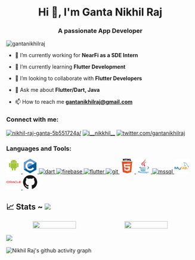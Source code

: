 <h1 align="center">Hi 👋, I'm Ganta Nikhil Raj</h1>
<h3 align="center">A passionate App Developer</h3>

<p align="left"> <img src="https://komarev.com/ghpvc/?username=gantanikhilraj&label=Profile%20views&color=0e75b6&style=flat" alt="gantanikhilraj" /> </p>

- 🔭 I’m currently working for **NearFi as a SDE Intern**

- 🌱 I’m currently learning **Flutter Development**

- 👯 I’m looking to collaborate with **Flutter Developers**

- 💬 Ask me about **Flutter/Dart, Java**

- 📫 How to reach me **gantanikhilraj@gmail.com**

<h3 align="left">Connect with me:</h3>
<p align="left">
<a href="https://linkedin.com/in/nikhil-raj-ganta-5b551724a/" target="blank"><img align="center" src="https://raw.githubusercontent.com/rahuldkjain/github-profile-readme-generator/master/src/images/icons/Social/linked-in-alt.svg" alt="nikhil-raj-ganta-5b551724a/" height="30" width="40" /></a>
<a href="https://instagram.com/i__nikkhil__" target="blank"><img align="center" src="https://raw.githubusercontent.com/rahuldkjain/github-profile-readme-generator/master/src/images/icons/Social/instagram.svg" alt="i__nikkhil__" height="30" width="40" /></a>
<a href="https://twitter.com/gantanikhilraj" target="blank"><img align="center" src="https://raw.githubusercontent.com/rahuldkjain/github-profile-readme-generator/master/src/images/icons/Social/twitter.svg" alt="twitter.com/gantanikhilraj" height="30" width="40" /></a>
</p>

<h3 align="left">Languages and Tools:</h3>
<p align="left"> <a href="https://developer.android.com" target="_blank" rel="noreferrer"> <img src="https://raw.githubusercontent.com/devicons/devicon/master/icons/android/android-original-wordmark.svg" alt="android" width="40" height="40"/> </a> <a href="https://www.cprogramming.com/" target="_blank" rel="noreferrer"> <img src="https://raw.githubusercontent.com/devicons/devicon/master/icons/c/c-original.svg" alt="c" width="40" height="40"/> </a> <a href="https://dart.dev" target="_blank" rel="noreferrer"> <img src="https://www.vectorlogo.zone/logos/dartlang/dartlang-icon.svg" alt="dart" width="40" height="40"/> </a> <a href="https://firebase.google.com/" target="_blank" rel="noreferrer"> <img src="https://www.vectorlogo.zone/logos/firebase/firebase-icon.svg" alt="firebase" width="40" height="40"/> </a> <a href="https://flutter.dev" target="_blank" rel="noreferrer"> <img src="https://www.vectorlogo.zone/logos/flutterio/flutterio-icon.svg" alt="flutter" width="40" height="40"/> </a> <a href="https://git-scm.com/" target="_blank" rel="noreferrer"> <img src="https://www.vectorlogo.zone/logos/git-scm/git-scm-icon.svg" alt="git" width="40" height="40"/> </a> <a href="https://www.w3.org/html/" target="_blank" rel="noreferrer"> <img src="https://raw.githubusercontent.com/devicons/devicon/master/icons/html5/html5-original-wordmark.svg" alt="html5" width="40" height="40"/> </a> <a href="https://www.java.com" target="_blank" rel="noreferrer"> <img src="https://raw.githubusercontent.com/devicons/devicon/master/icons/java/java-original.svg" alt="java" width="40" height="40"/> </a> <a href="https://www.microsoft.com/en-us/sql-server" target="_blank" rel="noreferrer"> <img src="https://www.svgrepo.com/show/303229/microsoft-sql-server-logo.svg" alt="mssql" width="40" height="40"/> </a> <a href="https://www.mysql.com/" target="_blank" rel="noreferrer"> <img src="https://raw.githubusercontent.com/devicons/devicon/master/icons/mysql/mysql-original-wordmark.svg" alt="mysql" width="40" height="40"/> </a> <a href="https://www.oracle.com/" target="_blank" rel="noreferrer"> <img src="https://raw.githubusercontent.com/devicons/devicon/master/icons/oracle/oracle-original.svg" alt="oracle" width="40" height="40"/> </a>
<a href="https://www.github.com/" target="_blank" rel="noreferrer"> <img src="https://raw.githubusercontent.com/devicons/devicon/master/icons/github/github-original.svg" alt="oracle" width="40" height="40" color="white"/> </a>
</p>

## 📈 Stats ~ [![](https://visitcount.itsvg.in/api?id=gantanikhilraj&label=Profile%20Views&color=1&icon=0&pretty=true)](https://visitcount.itsvg.in)
<p align="center">
<!-- [![GitHub Streak](https://github-readme-streak-stats.herokuapp.com?user=gantanikhilraj&theme=modern-lilac2&border_radius=5&date_format=M%20j%5B%2C%20Y%5D)](https://git.io/streak-stats) -->
<!--   <img width="48%" src="https://github-readme-stats.vercel.app/api?username=gantanikhilraj&show_icons=true&theme=merko&hide_border=true" /> -->

  <img width="48%" height="25%" src="https://github-readme-stats.vercel.app/api?username=gantanikhilraj&show_icons=true&theme=city_lights&border_color=393939&bg_color=00000000" />
  <img width="48%"  height="25%" src="https://github-readme-streak-stats.herokuapp.com?user=gantanikhilraj&theme=modern-lilac2&border_radius=5&date_format=M%20j%5B%2C%20Y%5D" />
</p> 
<a href="https://visitcount.itsvg.in">
  <img src="https://visitcount.itsvg.in/api?id=gantanikhilraj&label=Profile%20Views&pretty=false" />
</a>


![Nikhil Raj's github activity graph](https://github-readme-activity-graph.cyclic.app/graph?username=gantanikhilraj&theme=react)
